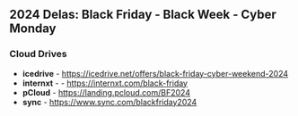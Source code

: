 ## 2024 Delas: Black Friday - Black Week - Cyber Monday

### Cloud Drives 
- **icedrive** - https://icedrive.net/offers/black-friday-cyber-weekend-2024
- **internxt** - - https://internxt.com/black-friday
- **pCloud** - https://landing.pcloud.com/BF2024
- **sync** - https://www.sync.com/blackfriday2024


